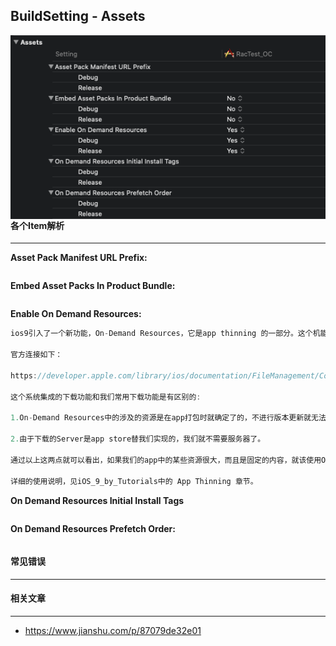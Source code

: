 ## BuildSetting - Assets

<img src='./img/WechatIMG3.png' align='left'>



#### 各个Item解析

-----

**Asset Pack Manifest URL Prefix:**

```swift

```

**Embed Asset Packs In Product Bundle:**

```swift

```

**Enable On Demand Resources:**

```swift
ios9引入了一个新功能，On-Demand Resources，它是app thinning 的一部分。这个机能简单的说，就是在下载app的时候，app中包含的不重要资源不下载，等到需要时，在由系统向苹果的server发送请求，下载这些资源包。

官方连接如下：

https://developer.apple.com/library/ios/documentation/FileManagement/Conceptual/On_Demand_Resources_Guide/index.html#//apple_ref/doc/uid/TP40015083-CH2-SW1

这个系统集成的下载功能和我们常用下载功能是有区别的:

1.On-Demand Resources中的涉及的资源是在app打包时就确定了的，不进行版本更新就无法更新这些资源。

2.由于下载的Server是app store替我们实现的，我们就不需要服务器了。

通过以上这两点就可以看出，如果我们的app中的某些资源很大，而且是固定的内容，就该使用On-Demand Resources功能，简化开发，提高用户体验。

详细的使用说明，见iOS_9_by_Tutorials中的 App Thinning 章节。
```

**On Demand Resources Initial Install Tags**

```swift

```

**On Demand Resources Prefetch Order:**

```swift

```



#### 常见错误

---





#### 相关文章

---

- https://www.jianshu.com/p/87079de32e01